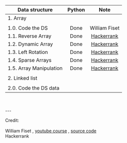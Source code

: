 <center>

| Data structure          | Python |                                               Note                                                |
| ----------------------- | :----: | :-----------------------------------------------------------------------------------------------: |
| 1. Array                |        |                                                                                                   |
|                         |        |
| 1.0. Code the DS        |  Done  |                                           William Fiset                                           |
| 1.1. Reverse Array      |  Done  |     [Hackerrank](https://www.hackerrank.com/challenges/arrays-ds/problem?isFullScreen=true#!)     |
| 1.2. Dynamic Array      |  Done  |    [Hackerrank](https://www.hackerrank.com/challenges/dynamic-array/problem?isFullScreen=true)    |
| 1.3. Left Rotation      |  Done  | [Hackerrank](https://www.hackerrank.com/challenges/array-left-rotation/problem?isFullScreen=true) |
| 1.4. Sparse Arrays      |  Done  |    [Hackerrank](https://www.hackerrank.com/challenges/sparse-arrays/problem?isFullScreen=true)    |
| 1.5. Array Manipulation |  Done  |        [Hackerrank](https://www.hackerrank.com/challenges/crush/problem?isFullScreen=true)        |
|                         |        |
| 2. Linked list          |        |                                                                                                   |
|                         |        |
| 2.0. Code the DS data   |        |                                                                                                   |

</center>

<br />
<br />
---

Credit: \
 <br/>
William Fiset , [youtube course](https://www.youtube.com/playlist?list=PLDV1Zeh2NRsB6SWUrDFW2RmDotAfPbeHu) , [source code](https://github.com/williamfiset/Algorithms) \
Hackerrank
